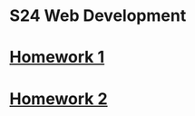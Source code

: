 # S24 Web Development
# [Homework 1](https://gabrie5a.github.io/S24_WebDev/Homework1/index.html)
# [Homework 2](https://gabrie5a.github.io/S24_WebDev/Homework2/index.html)

